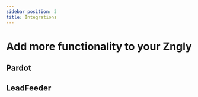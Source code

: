 ```yaml
---
sidebar_position: 3
title: Integrations
---
```


# Add more functionality to your Zngly

## Pardot

## LeadFeeder
